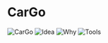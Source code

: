 # CarGo
![CarGo](https://i.imgur.com/z50Jzk2.png)
![Idea](https://i.imgur.com/TlaXXRy.png)
![Why](https://i.imgur.com/J4cajE5.png)
![Tools](https://i.imgur.com/Omh1EVn.png)
